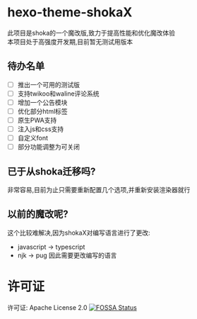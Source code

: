 # hexo-theme-shokaX
此项目是shoka的一个魔改版,致力于提高性能和优化魔改体验 \
本项目处于高强度开发期,目前暂无测试用版本

## 待办名单
- [ ] 推出一个可用的测试版
- [ ] 支持twikoo和waline评论系统
- [ ] 增加一个公告模块
- [ ] 优化部分html标签
- [ ] 原生PWA支持
- [ ] 注入js和css支持
- [ ] 自定义font
- [ ] 部分功能调整为可关闭

## 已于从shoka迁移吗?
非常容易,目前为止只需要重新配置几个选项,并重新安装渲染器就行

## 以前的魔改呢?
这个比较难解决,因为shokaX对编写语言进行了更改:
- javascript -> typescript
- njk -> pug
因此需要更改编写的语言

# 许可证
许可证: Apache License 2.0
[![FOSSA Status](https://app.fossa.com/api/projects/git%2Bgithub.com%2Fzkz098%2Fhexo-theme-shokaX.svg?type=large)](https://app.fossa.com/projects/git%2Bgithub.com%2Fzkz098%2Fhexo-theme-shokaX?ref=badge_large)
